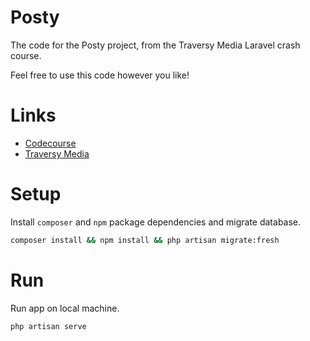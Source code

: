 # Posty

The code for the Posty project, from the Traversy Media Laravel crash course.

Feel free to use this code however you like!

# Links

* [Codecourse](https://codecourse.com)
* [Traversy Media](https://www.youtube.com/user/TechGuyWeb)

# Setup

Install `composer` and `npm` package dependencies and migrate database.

```bash
composer install && npm install && php artisan migrate:fresh
```

# Run

Run app on local machine.

```bash
php artisan serve
```
